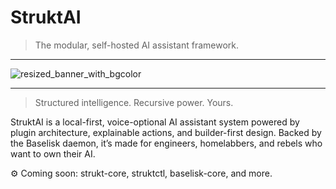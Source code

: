 # StruktAI

> The modular, self-hosted AI assistant framework.

---

![resized_banner_with_bgcolor](https://github.com/user-attachments/assets/c2d33fb1-dcdd-4247-a793-016ae41dbb93)

---

> Structured intelligence. Recursive power. Yours.

StruktAI is a local-first, voice-optional AI assistant system powered by plugin architecture, explainable actions, and builder-first design. Backed by the Baselisk daemon, it’s made for engineers, homelabbers, and rebels who want to own their AI.

⚙️ Coming soon: strukt-core, struktctl, baselisk-core, and more.
